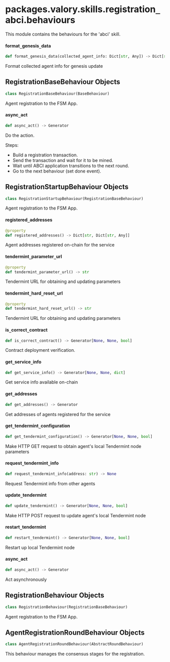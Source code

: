 <a id="packages.valory.skills.registration_abci.behaviours"></a>

# packages.valory.skills.registration`_`abci.behaviours

This module contains the behaviours for the 'abci' skill.

<a id="packages.valory.skills.registration_abci.behaviours.format_genesis_data"></a>

#### format`_`genesis`_`data

```python
def format_genesis_data(collected_agent_info: Dict[str, Any]) -> Dict[str, Any]
```

Format collected agent info for genesis update

<a id="packages.valory.skills.registration_abci.behaviours.RegistrationBaseBehaviour"></a>

## RegistrationBaseBehaviour Objects

```python
class RegistrationBaseBehaviour(BaseBehaviour)
```

Agent registration to the FSM App.

<a id="packages.valory.skills.registration_abci.behaviours.RegistrationBaseBehaviour.async_act"></a>

#### async`_`act

```python
def async_act() -> Generator
```

Do the action.

Steps:
- Build a registration transaction.
- Send the transaction and wait for it to be mined.
- Wait until ABCI application transitions to the next round.
- Go to the next behaviour (set done event).

<a id="packages.valory.skills.registration_abci.behaviours.RegistrationStartupBehaviour"></a>

## RegistrationStartupBehaviour Objects

```python
class RegistrationStartupBehaviour(RegistrationBaseBehaviour)
```

Agent registration to the FSM App.

<a id="packages.valory.skills.registration_abci.behaviours.RegistrationStartupBehaviour.registered_addresses"></a>

#### registered`_`addresses

```python
@property
def registered_addresses() -> Dict[str, Dict[str, Any]]
```

Agent addresses registered on-chain for the service

<a id="packages.valory.skills.registration_abci.behaviours.RegistrationStartupBehaviour.tendermint_parameter_url"></a>

#### tendermint`_`parameter`_`url

```python
@property
def tendermint_parameter_url() -> str
```

Tendermint URL for obtaining and updating parameters

<a id="packages.valory.skills.registration_abci.behaviours.RegistrationStartupBehaviour.tendermint_hard_reset_url"></a>

#### tendermint`_`hard`_`reset`_`url

```python
@property
def tendermint_hard_reset_url() -> str
```

Tendermint URL for obtaining and updating parameters

<a id="packages.valory.skills.registration_abci.behaviours.RegistrationStartupBehaviour.is_correct_contract"></a>

#### is`_`correct`_`contract

```python
def is_correct_contract() -> Generator[None, None, bool]
```

Contract deployment verification.

<a id="packages.valory.skills.registration_abci.behaviours.RegistrationStartupBehaviour.get_service_info"></a>

#### get`_`service`_`info

```python
def get_service_info() -> Generator[None, None, dict]
```

Get service info available on-chain

<a id="packages.valory.skills.registration_abci.behaviours.RegistrationStartupBehaviour.get_addresses"></a>

#### get`_`addresses

```python
def get_addresses() -> Generator
```

Get addresses of agents registered for the service

<a id="packages.valory.skills.registration_abci.behaviours.RegistrationStartupBehaviour.get_tendermint_configuration"></a>

#### get`_`tendermint`_`configuration

```python
def get_tendermint_configuration() -> Generator[None, None, bool]
```

Make HTTP GET request to obtain agent's local Tendermint node parameters

<a id="packages.valory.skills.registration_abci.behaviours.RegistrationStartupBehaviour.request_tendermint_info"></a>

#### request`_`tendermint`_`info

```python
def request_tendermint_info(address: str) -> None
```

Request Tendermint info from other agents

<a id="packages.valory.skills.registration_abci.behaviours.RegistrationStartupBehaviour.update_tendermint"></a>

#### update`_`tendermint

```python
def update_tendermint() -> Generator[None, None, bool]
```

Make HTTP POST request to update agent's local Tendermint node

<a id="packages.valory.skills.registration_abci.behaviours.RegistrationStartupBehaviour.restart_tendermint"></a>

#### restart`_`tendermint

```python
def restart_tendermint() -> Generator[None, None, bool]
```

Restart up local Tendermint node

<a id="packages.valory.skills.registration_abci.behaviours.RegistrationStartupBehaviour.async_act"></a>

#### async`_`act

```python
def async_act() -> Generator
```

Act asynchronously

<a id="packages.valory.skills.registration_abci.behaviours.RegistrationBehaviour"></a>

## RegistrationBehaviour Objects

```python
class RegistrationBehaviour(RegistrationBaseBehaviour)
```

Agent registration to the FSM App.

<a id="packages.valory.skills.registration_abci.behaviours.AgentRegistrationRoundBehaviour"></a>

## AgentRegistrationRoundBehaviour Objects

```python
class AgentRegistrationRoundBehaviour(AbstractRoundBehaviour)
```

This behaviour manages the consensus stages for the registration.

